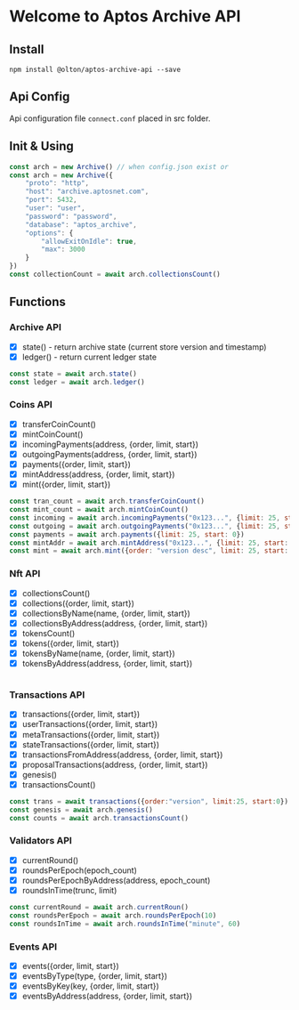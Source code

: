 # Welcome to Aptos Archive API

## Install
```shell
npm install @olton/aptos-archive-api --save
```

## Api Config
Api configuration file `connect.conf` placed in src folder. 

## Init & Using
```javascript
const arch = new Archive() // when config.json exist or
const arch = new Archive({
    "proto": "http",
    "host": "archive.aptosnet.com",
    "port": 5432,
    "user": "user",
    "password": "password",
    "database": "aptos_archive",
    "options": {
        "allowExitOnIdle": true,
        "max": 3000
    }
})
const collectionCount = await arch.collectionsCount()
```

## Functions
### Archive API
- [x] state() - return archive state (current store version and timestamp)
- [x] ledger() - return current ledger state
```javascript
const state = await arch.state()
const ledger = await arch.ledger()
```

### Coins API
- [x] transferCoinCount()
- [x] mintCoinCount()
- [x] incomingPayments(address, {order, limit, start})
- [x] outgoingPayments(address, {order, limit, start})
- [x] payments({order, limit, start})
- [x] mintAddress(address, {order, limit, start})
- [x] mint({order, limit, start})
```javascript
const tran_count = await arch.transferCoinCount()
const mint_count = await arch.mintCoinCount()
const incoming = await arch.incomingPayments("0x123...", {limit: 25, start: 0})
const outgoing = await arch.outgoingPayments("0x123...", {limit: 25, start: 0})
const payments = await arch.payments({limit: 25, start: 0})
const mintAddr = await arch.mintAddress("0x123...", {limit: 25, start: 0})
const mint = await arch.mint({order: "version desc", limit: 25, start: 0})
```

### Nft API
- [x] collectionsCount()
- [x] collections({order, limit, start})
- [x] collectionsByName(name, {order, limit, start})
- [x] collectionsByAddress(address, {order, limit, start})
- [x] tokensCount()
- [x] tokens({order, limit, start})
- [x] tokensByName(name, {order, limit, start})
- [x] tokensByAddress(address, {order, limit, start})
```javascript

```
### Transactions API
- [x] transactions({order, limit, start})
- [x] userTransactions({order, limit, start})
- [x] metaTransactions({order, limit, start})
- [x] stateTransactions({order, limit, start})
- [x] transactionsFromAddress(address, {order, limit, start})
- [x] proposalTransactions(address, {order, limit, start})
- [x] genesis()
- [x] transactionsCount()
```javascript
const trans = await transactions({order:"version", limit:25, start:0})
const genesis = await arch.genesis()
const counts = await arch.transactionsCount()
```
### Validators API
- [x] currentRound()
- [x] roundsPerEpoch(epoch_count)
- [x] roundsPerEpochByAddress(address, epoch_count)
- [x] roundsInTime(trunc, limit)
```javascript
const currentRound = await arch.currentRoun()
const roundsPerEpoch = await arch.roundsPerEpoch(10)
const roundsInTime = await arch.roundsInTime("minute", 60)
```

### Events API
- [x] events({order, limit, start})
- [x] eventsByType(type, {order, limit, start})
- [x] eventsByKey(key, {order, limit, start})
- [x] eventsByAddress(address, {order, limit, start})
```javascript

```